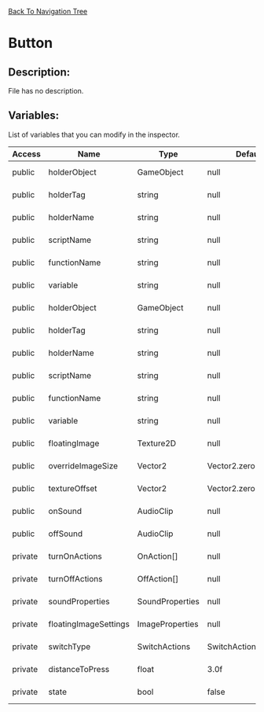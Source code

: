 [Back To Navigation Tree](https://wesleywh.github.io/githubpages/docs/navigation.html)
# Button

## Description:
File has no description.

## Variables:
List of variables that you can modify in the inspector.

|Access|Name|Type|Default Value|Description|
|---|---|---|---|---|
|public|holderObject|GameObject|null|No description.|
|public|holderTag|string|null|No description.|
|public|holderName|string|null|No description.|
|public|scriptName|string|null|No description.|
|public|functionName|string|null|No description.|
|public|variable|string|null|No description.|
|public|holderObject|GameObject|null|No description.|
|public|holderTag|string|null|No description.|
|public|holderName|string|null|No description.|
|public|scriptName|string|null|No description.|
|public|functionName|string|null|No description.|
|public|variable|string|null|No description.|
|public|floatingImage|Texture2D|null|No description.|
|public|overrideImageSize|Vector2|Vector2.zero|No description.|
|public|textureOffset|Vector2|Vector2.zero|No description.|
|public|onSound|AudioClip|null|No description.|
|public|offSound|AudioClip|null|No description.|
|private|turnOnActions|OnAction[]|null|No description.|
|private|turnOffActions|OffAction[]|null|No description.|
|private|soundProperties|SoundProperties|null|No description.|
|private|floatingImageSettings|ImageProperties|null|No description.|
|private|switchType|SwitchActions|SwitchActions.TurnOnAndOff|No description.|
|private|distanceToPress|float|3.0f|No description.|
|private|state|bool|false|No description.|
